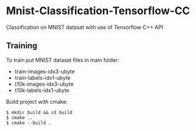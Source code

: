 # Mnist-Classification-Tensorflow-CC
Classification on MNIST dataset with use of Tensorflow C++ API

## Training
To train put MNIST dataset files in main folder:
* train-images-idx3-ubyte
* train-labels-idx1-ubyte
* t10k-images-idx3-ubyte
* t10k-labels-idx1-ubyte

Build project with cmake:
```
$ mkdir build && cd build
$ cmake .. 
$ cmake --build .
```
